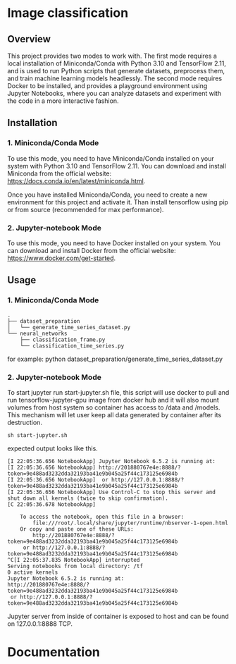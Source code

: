 # Image classification

## Overview

This project provides two modes to work with. The first mode requires a local installation of Miniconda/Conda with Python 3.10 and TensorFlow 2.11, and is used to run Python scripts that generate datasets, preprocess them, and train machine learning models headlessly. The second mode requires Docker to be installed, and provides a playground environment using Jupyter Notebooks, where you can analyze datasets and experiment with the code in a more interactive fashion.

## Installation

### 1. Miniconda/Conda Mode

To use this mode, you need to have Miniconda/Conda installed on your system with Python 3.10 and TensorFlow 2.11. You can download and install Miniconda from the official website: https://docs.conda.io/en/latest/miniconda.html.

Once you have installed Miniconda/Conda, you need to create a new environment for this project and activate it. Than install tensorflow using pip or from source (recommended for max performance).

### 2. Jupyter-notebook Mode

To use this mode, you need to have Docker installed on your system. You can download and install Docker from the official website: https://www.docker.com/get-started.

## Usage

### 1. Miniconda/Conda Mode

```
.
├── dataset_preparation
│   └── generate_time_series_dataset.py
└── neural_networks
    ├── classification_frame.py
    └── classification_time_series.py

```

for example:
python dataset_preparation/generate_time_series_dataset.py

### 2. Jupyter-notebook Mode

To start jupyter run start-jupyter.sh file, this script will use docker to pull and run tensorflow-jupyter-gpu image from docker hub and it will also mount volumes from host system so container has access to /data and /models. This mechanism will let user keep all data generated by container after its destruction.

```
sh start-jupyter.sh
```

expected output looks like this.

```
[I 22:05:36.656 NotebookApp] Jupyter Notebook 6.5.2 is running at:
[I 22:05:36.656 NotebookApp] http://201880767e4e:8888/?token=9e488ad3232dda32193ba41e9b045a25f44c173125e6984b
[I 22:05:36.656 NotebookApp]  or http://127.0.0.1:8888/?token=9e488ad3232dda32193ba41e9b045a25f44c173125e6984b
[I 22:05:36.656 NotebookApp] Use Control-C to stop this server and shut down all kernels (twice to skip confirmation).
[C 22:05:36.678 NotebookApp]

    To access the notebook, open this file in a browser:
        file:///root/.local/share/jupyter/runtime/nbserver-1-open.html
    Or copy and paste one of these URLs:
        http://201880767e4e:8888/?token=9e488ad3232dda32193ba41e9b045a25f44c173125e6984b
     or http://127.0.0.1:8888/?token=9e488ad3232dda32193ba41e9b045a25f44c173125e6984b
^C[I 22:05:37.835 NotebookApp] interrupted
Serving notebooks from local directory: /tf
0 active kernels
Jupyter Notebook 6.5.2 is running at:
http://201880767e4e:8888/?token=9e488ad3232dda32193ba41e9b045a25f44c173125e6984b
 or http://127.0.0.1:8888/?token=9e488ad3232dda32193ba41e9b045a25f44c173125e6984b
```

Jupyter server from inside of container is exposed to host and can be found on 127.0.0.1:8888 TCP.

# Documentation
